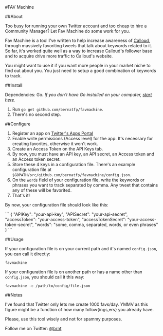#FAV Machine

##About

Too busy for running your own Twitter account and too cheap to hire a Community Manager? Let Fav Machine do some work for you.

Fav Machine is a tool I've written to help increase awareness of [Calloud](https://calloud.com), through massively favoriting tweets that talk about keywords related to it. So far, it's worked quite well as a way to increase Calloud's follower base and to acquire drive more traffic to Calloud's website.

You might want to use it if you want more people in your market niche to find out about you. You just need to setup a good combination of keywords to track.

##Install

Dependencies: Go. *If you don't have Go installed on your computer, [start here](http://golang.org/doc/install).*

1. Run `go get github.com/bernatfp/favmachine`.
2. There's no second step.

##Configure

1. Register an app on [Twitter's Apps Portal](https://apps.twitter.com)
2. Enable write permissions (Access level) for the app. It's necessary for creating favorites, otherwise it won't work.
3. Create an Access Token on the API Keys tab.
4. By now, you must have an API key, an API secret, an Access token and an Access token secret.
5. Store these 4 keys in a configuration file. There's an example configuration file at `$GOPATH/src/github.com/bernatfp/favmachine/config.json`.
6. On the `words` field of your configuration file, write the keywords or phrases you want to track separated by comma. Any tweet that contains any of these will be favorited.
7. That's it! 

By now, your configuration file should look like this:

´´´
{
	"APIKey": "your-api-key",
	"APISecret": "your-api-secret",
	"accessToken": "your-access-token",
	"accessTokenSecret": "your-access-token-secret",
	"words": "some, comma, separated, words, or even phrases"
}
´´´

##Usage

If your configuration file is on your current path and it's named `config.json`, you can call it directly:
```
favmachine
```

If your configuration file is on another path or has a name other than `config.json`, you should call it this way:
```
favmachine -c /path/to/config/file.json
```

##Notes

I've found that Twitter only lets me create 1000 favs/day. YMMV as this figure might be a function of how many follow{ings,ers} you already have.

Please, use this tool wisely and not for spammy purposes.

Follow me on Twitter: [@brnt](https://twitter.com/brnt)